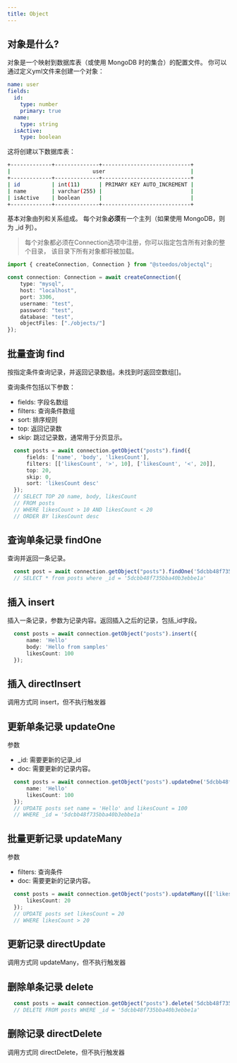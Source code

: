 ```yaml
---
title: Object 
---
```


## 对象是什么?

对象是一个映射到数据库表（或使用 MongoDB 时的集合）的配置文件。
你可以通过定义yml文件来创建一个对象：

```yml
name: user
fields:
  id:
    type: number
    primary: true
  name:
    type: string
  isActive:
    type: boolean
```

这将创建以下数据库表：

```bash
+-------------+--------------+----------------------------+
|                          user                           |
+-------------+--------------+----------------------------+
| id          | int(11)      | PRIMARY KEY AUTO_INCREMENT |
| name        | varchar(255) |                            |
| isActive    | boolean      |                            |
+-------------+--------------+----------------------------+
```

基本对象由列和关系组成。
每个对象**必须**有一个主列（如果使用 MongoDB，则为 _id 列）。

> 每个对象都必须在Connection选项中注册，你可以指定包含所有对象的整个目录， 该目录下所有对象都将被加载。

```typescript
import { createConnection, Connection } from "@steedos/objectql";

const connection: Connection = await createConnection({
    type: "mysql",
    host: "localhost",
    port: 3306,
    username: "test",
    password: "test",
    database: "test",
    objectFiles: ["./objects/"]
});
```

## 批量查询 find

按指定条件查询记录，并返回记录数组。未找到时返回空数组[]。

查询条件包括以下参数：

- fields: 字段名数组
- filters: 查询条件数组
- sort: 排序规则
- top: 返回记录数
- skip: 跳过记录数，通常用于分页显示。

```typescript
  const posts = await connection.getObject("posts").find({
      fields: ['name', 'body', 'likesCount'],
      filters: [['likesCount', '>', 10], ['likesCount', '<', 20]],
      top: 20,
      skip: 0,
      sort: 'likesCount desc'
  });
  // SELECT TOP 20 name, body, likesCount
  // FROM posts
  // WHERE likesCount > 10 AND likesCount < 20
  // ORDER BY likesCount desc
```

## 查询单条记录 findOne

查询并返回一条记录。

```typescript
  const post = await connection.getObject("posts").findOne('5dcbb48f735bba40b3ebbe1a');
  // SELECT * from posts where _id = '5dcbb48f735bba40b3ebbe1a'
```

## 插入 insert

插入一条记录，参数为记录内容。返回插入之后的记录，包括_id字段。

```typescript
  const posts = await connection.getObject("posts").insert({
      name: 'Hello'
      body: 'Hello from samples'
      likesCount: 100
  });
```
## 插入 directInsert

调用方式同 insert，但不执行触发器

## 更新单条记录 updateOne

参数

- _id: 需要更新的记录_id
- doc: 需要更新的记录内容。

```typescript
  const posts = await connection.getObject("posts").updateOne('5dcbb48f735bba40b3ebbe1a', {
      name: 'Hello'
      likesCount: 100
  });
  // UPDATE posts set name = 'Hello' and likesCount = 100 
  // WHERE _id = '5dcbb48f735bba40b3ebbe1a'
```

## 批量更新记录 updateMany

参数

- filters: 查询条件
- doc: 需要更新的记录内容。

```typescript
  const posts = await connection.getObject("posts").updateMany([['likesCount', '>', '20']], {
      likesCount: 20
  });
  // UPDATE posts set likesCount = 20
  // WHERE likesCount > 20
```

## 更新记录 directUpdate
调用方式同 updateMany，但不执行触发器

## 删除单条记录 delete

```typescript
  const posts = await connection.getObject("posts").delete('5dcbb48f735bba40b3ebbe1a');
  // DELETE FROM posts WHERE _id = '5dcbb48f735bba40b3ebbe1a'
```

## 删除记录 directDelete
调用方式同 directDelete，但不执行触发器
